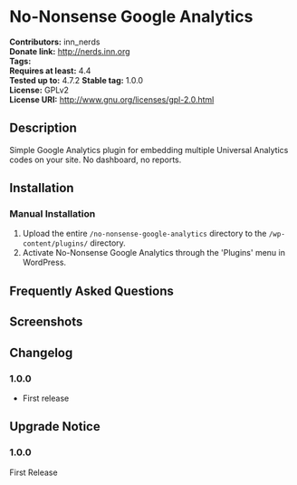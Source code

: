 # No-Nonsense Google Analytics #
**Contributors:**      inn_nerds  
**Donate link:**       http://nerds.inn.org  
**Tags:**  
**Requires at least:** 4.4  
**Tested up to:**      4.7.2 
**Stable tag:**        1.0.0  
**License:**           GPLv2  
**License URI:**       http://www.gnu.org/licenses/gpl-2.0.html  

## Description ##

Simple Google Analytics plugin for embedding multiple Universal Analytics codes on your site. No dashboard, no reports.

## Installation ##

### Manual Installation ###

1. Upload the entire `/no-nonsense-google-analytics` directory to the `/wp-content/plugins/` directory.
2. Activate No-Nonsense Google Analytics through the 'Plugins' menu in WordPress.

## Frequently Asked Questions ##


## Screenshots ##


## Changelog ##

### 1.0.0 ###
* First release

## Upgrade Notice ##

### 1.0.0 ###
First Release
